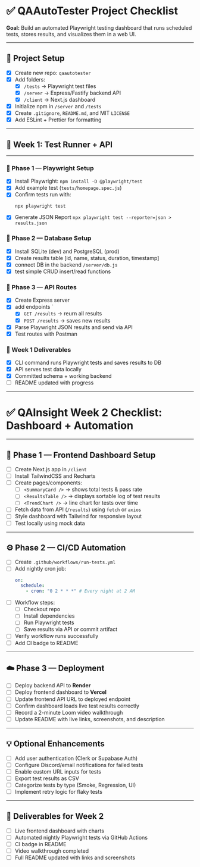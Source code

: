 # ✅ QAAutoTester Project Checklist

**Goal:** Build an automated Playwright testing dashboard that runs scheduled tests, stores results, and visualizes them in a web UI.

---

## 🧱 Project Setup

- [x] Create new repo: `qaautotester`
- [x] Add folders:
  - [x] `/tests` → Playwright test files
  - [x] `/server` → Express/Fastify backend API
  - [x] `/client` → Next.js dashboard
- [x] Initialize npm in `/server` and `/tests`
- [x] Create `.gitignore`, `README.md`, and MIT `LICENSE`
- [x] Add ESLint + Prettier for formatting

---

## 🧩 Week 1: Test Runner + API

---

### 🧠 Phase 1 — Playwright Setup

- [x] Install Playwright: `npm install -D @playwright/test`
- [x] Add example test (`tests/homepage.spec.js`)
- [x] Confirm tests run with:
  ```bash
  npx playwright test
  ```
- [x] Generate JSON Report `npx playwright test --reporter=json > results.json`

### 💾 Phase 2 — Database Setup

- [x] Install SQLite (dev) and PostgreSQL (prod)
- [x] Create results table [id, name, status, duration, timestamp]
- [x] connect DB in the backend `/server/db.js`
- [x] test simple CRUD insert/read functions

### 🔗 Phase 3 — API Routes

- [x] Create Express server
- [x] add endpoints `
  - [x] `GET /results` -> reurn all results
  - [x] `POST /results` -> saves new results
- [x] Parse Playwright JSON results and send via API
- [x] Test routes with Postman

### 🎯 Week 1 Deliverables

- [x] CLI command runs Playwright tests and saves results to DB
- [x] API serves test data locally
- [x] Committed schema + working backend
- [ ] README updated with progress

---

# ✅ QAInsight Week 2 Checklist: Dashboard + Automation

---

## 🧠 Phase 1 — Frontend Dashboard Setup

- [ ] Create Next.js app in `/client`
- [ ] Install TailwindCSS and Recharts
- [ ] Create pages/components:
  - [ ] `<SummaryCard />` → shows total tests & pass rate
  - [ ] `<ResultsTable />` → displays sortable log of test results
  - [ ] `<TrendChart />` → line chart for tests over time
- [ ] Fetch data from API (`/results`) using `fetch` or `axios`
- [ ] Style dashboard with Tailwind for responsive layout
- [ ] Test locally using mock data

---

## ⚙️ Phase 2 — CI/CD Automation

- [ ] Create `.github/workflows/run-tests.yml`
- [ ] Add nightly cron job:
  ```yaml
  on:
    schedule:
      - cron: "0 2 * * *" # Every night at 2 AM
  ```
- [ ] Workflow steps:
  - [ ] Checkout repo
  - [ ] Install dependencies
  - [ ] Run Playwright tests
  - [ ] Save results via API or commit artifact
- [ ] Verify workflow runs successfully
- [ ] Add CI badge to README

---

## ☁️ Phase 3 — Deployment

- [ ] Deploy backend API to **Render**
- [ ] Deploy frontend dashboard to **Vercel**
- [ ] Update frontend API URL to deployed endpoint
- [ ] Confirm dashboard loads live test results correctly
- [ ] Record a 2-minute Loom video walkthrough
- [ ] Update README with live links, screenshots, and description

---

## 💡 Optional Enhancements

- [ ] Add user authentication (Clerk or Supabase Auth)
- [ ] Configure Discord/email notifications for failed tests
- [ ] Enable custom URL inputs for tests
- [ ] Export test results as CSV
- [ ] Categorize tests by type (Smoke, Regression, UI)
- [ ] Implement retry logic for flaky tests

---

## 🎯 Deliverables for Week 2

- [ ] Live frontend dashboard with charts
- [ ] Automated nightly Playwright tests via GitHub Actions
- [ ] CI badge in README
- [ ] Video walkthrough completed
- [ ] Full README updated with links and screenshots
